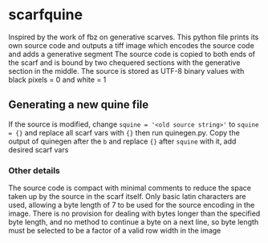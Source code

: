 # scarfquine
Inspired by the work of fbz on generative scarves. This python file prints its own source code and outputs a tiff image which encodes the source code and adds a generative segment
The source code is copied to both ends of the scarf and is bound by two chequered sections with the generative section in the middle. The source is stored as UTF-8 binary values with black pixels = 0 and white = 1

## Generating a new quine file
If the source is modified, change `squine = '<old source string>'` to `squine = {}` and replace all scarf vars with `{}` then run quinegen.py. Copy the output of quinegen after the `b` and replace `{}` after `squine` with it, add desired scarf vars

### Other details
The source code is compact with minimal comments to reduce the space taken up by the source in the scarf itself. Only basic latin characters are used, allowing a byte length of 7 to be used for the source encoding in the image. There is no provision for dealing with bytes longer than the specified byte length, and no method to continue a byte on a next line, so byte length must be selected to be a factor of a valid row width in the image
